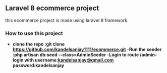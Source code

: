 
## Laravel 8 ecommerce project

this ecommerce project is made using laravel 8 framework.

### How to use this project
- **clone the repo :git clone https://github.com/kandelsanjay1111/ecommerce.git**
-**Run the seeder :php artisan db:seed --class=AdminSeeder**
-**Login to route /admin-login with username:kandelsanjay@gmail.com password:kandelsanjay**
